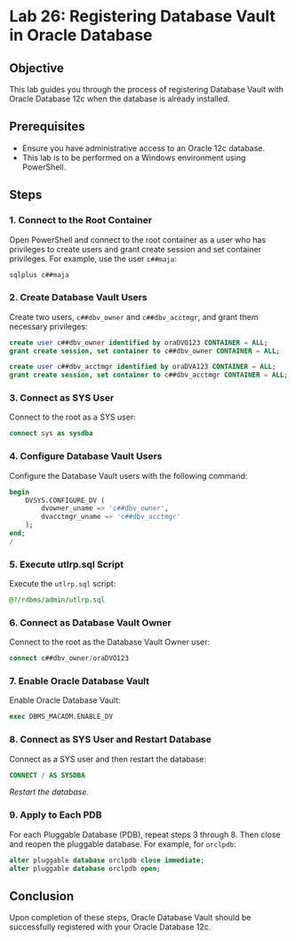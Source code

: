 
# Lab 26: Registering Database Vault in Oracle Database

## Objective
This lab guides you through the process of registering Database Vault with Oracle Database 12c when the database is already installed.

## Prerequisites
- Ensure you have administrative access to an Oracle 12c database.
- This lab is to be performed on a Windows environment using PowerShell.

## Steps

### 1. Connect to the Root Container
Open PowerShell and connect to the root container as a user who has privileges to create users and grant create session and set container privileges. For example, use the user `c##maja`:

```bash
sqlplus c##maja
```

### 2. Create Database Vault Users
Create two users, `c##dbv_owner` and `c##dbv_acctmgr`, and grant them necessary privileges:

```sql
create user c##dbv_owner identified by oraDVO123 CONTAINER = ALL;
grant create session, set container to c##dbv_owner CONTAINER = ALL;

create user c##dbv_acctmgr identified by oraDVA123 CONTAINER = ALL;
grant create session, set container to c##dbv_acctmgr CONTAINER = ALL;
```

### 3. Connect as SYS User
Connect to the root as a SYS user:

```sql
connect sys as sysdba
```

### 4. Configure Database Vault Users
Configure the Database Vault users with the following command:

```sql
begin
    DVSYS.CONFIGURE_DV (
        dvowner_uname => 'c##dbv_owner',
        dvacctmgr_uname => 'c##dbv_acctmgr'
    );
end;
/
```

### 5. Execute utlrp.sql Script
Execute the `utlrp.sql` script:

```sql
@?/rdbms/admin/utlrp.sql
```

### 6. Connect as Database Vault Owner
Connect to the root as the Database Vault Owner user:

```sql
connect c##dbv_owner/oraDVO123
```

### 7. Enable Oracle Database Vault
Enable Oracle Database Vault:

```sql
exec DBMS_MACADM.ENABLE_DV
```

### 8. Connect as SYS User and Restart Database
Connect as a SYS user and then restart the database:

```sql
CONNECT / AS SYSDBA
```

*Restart the database.*

### 9. Apply to Each PDB
For each Pluggable Database (PDB), repeat steps 3 through 8. Then close and reopen the pluggable database. For example, for `orclpdb`:

```sql
alter pluggable database orclpdb close immediate;
alter pluggable database orclpdb open;
```

## Conclusion
Upon completion of these steps, Oracle Database Vault should be successfully registered with your Oracle Database 12c.
